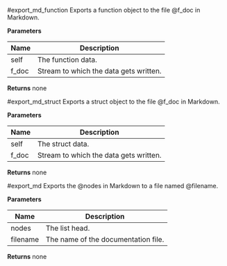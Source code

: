 #export_md_function
Exports a function object to the file @f_doc
in Markdown.

**Parameters**

**Name** | **Description**
-------- | ---------------
self | The function data.
f_doc | Stream to which the data gets written.

**Returns**
none

#export_md_struct
Exports a struct object to the file @f_doc
in Markdown.

**Parameters**

**Name** | **Description**
-------- | ---------------
self | The struct data.
f_doc | Stream to which the data gets written.

**Returns**
none

#export_md
Exports the @nodes in Markdown to a file named @filename.

**Parameters**

**Name** | **Description**
-------- | ---------------
nodes | The list head.
filename | The name of the documentation file.

**Returns**
none
